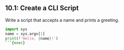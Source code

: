 ## 10.1: Create a CLI Script

Write a script that accepts a name and prints a greeting.

```python
import sys
name = sys.argv[1]
print(f'Hello, {name}!')
```{exec}

